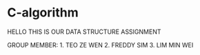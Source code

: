 # C-algorithm
HELLO THIS IS OUR DATA STRUCTURE ASSIGNMENT <br />

GROUP MEMBER: 1. TEO ZE WEN
              2. FREDDY SIM
              3. LIM MIN WEI
